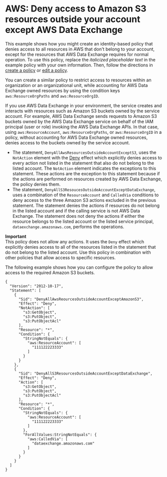 # AWS: Deny access to Amazon S3 resources outside your account except AWS Data Exchange<a name="reference_policies_examples_resource_account_data_exch"></a>

This example shows how you might create an identity\-based policy that denies access to all resources in AWS that don't belong to your account, except for the resources that AWS Data Exchange requires for normal operation\. To use this policy, replace the *italicized placeholder text* in the example policy with your own information\. Then, follow the directions in [create a policy](access_policies_create.md) or [edit a policy](access_policies_manage-edit.md)\. 

You can create a similar policy to restrict access to resources within an organization or an organizational unit, while accounting for AWS Data Exchange owned resources by using the condition keys `aws:ResourceOrgPaths` and `aws:ResourceOrgID`\.

If you use AWS Data Exchange in your environment, the service creates and interacts with resources such as Amazon S3 buckets owned by the service account\. For example, AWS Data Exchange sends requests to Amazon S3 buckets owned by the AWS Data Exchange service on behalf of the IAM principal \(user or role\) invoking the AWS Data Exchange APIs\. In that case, using `aws:ResourceAccount`, `aws:ResourceOrgPaths`, or `aws:ResourceOrgID` in a policy, without accounting for AWS Data Exchange owned resources, denies access to the buckets owned by the service account\.
+ The statement, `DenyAllAwsResourcesOutsideAccountExceptS3`, uses the `NotAction` element with the [Deny](https://docs.aws.amazon.com/IAM/latest/UserGuide/reference_policies_elements_effect.html) effect which explicitly denies access to every action not listed in the statement that also do not belong to the listed account\. The `NotAction` element indicates the exceptions to this statement\. These actions are the exception to this statement because if the actions are performed on resources created by AWS Data Exchange, the policy denies them\.
+ The statement, `DenyAllS3ResoucesOutsideAccountExceptDataExchange`, uses a combination of the `ResourceAccount` and `CalledVia` conditions to deny access to the three Amazon S3 actions excluded in the previous statement\. The statement denies the actions if resources do not belong in the listed account and if the calling service is not AWS Data Exchange\. The statement does not deny the actions if either the resource belongs to the listed account or the listed service principal, `dataexchange.amazonaws.com`, performs the operations\.

**Important**  
This policy does not allow any actions\. It uses the `Deny` effect which explicitly denies access to all of the resources listed in the statement that do not belong to the listed account\. Use this policy in combination with other policies that allow access to specific resources\.

The following example shows how you can configure the policy to allow access to the required Amazon S3 buckets\.

```
{
  "Version": "2012-10-17",
  "Statement": [
    {
      "Sid": "DenyAllAwsReourcesOutsideAccountExceptAmazonS3",
      "Effect": "Deny",
      "NotAction": [
        "s3:GetObject",
        "s3:PutObject",
        "s3:PutObjectAcl"
      ],
      "Resource": "*",
      "Condition": {
        "StringNotEquals": {
          "aws:ResourceAccount": [
            "111122223333"
          ]
        }
      }
    },
    {
      "Sid": "DenyAllS3ResourcesOutsideAccountExceptDataExchange",
      "Effect": "Deny",
      "Action": [
        "s3:GetObject",
        "s3:PutObject",
        "s3:PutObjectAcl"
      ],
      "Resource": "*",
      "Condition": {
        "StringNotEquals": {
          "aws:ResourceAccount": [
            "111122223333"
          ]
        },
        "ForAllValues:StringNotEquals": {
          "aws:CalledVia": [
            "dataexchange.amazonaws.com"
          ]
        }
      }
    }
  ]
}
```